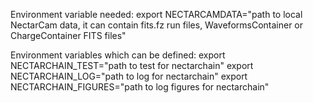 Environment variable needed: 
export NECTARCAMDATA="path to local NectarCam data, it can contain fits.fz run files, WaveformsContainer or ChargeContainer FITS files"

Environment variables which can be defined: 
export NECTARCHAIN_TEST="path to test for nectarchain"
export NECTARCHAIN_LOG="path to log for nectarchain"
export NECTARCHAIN_FIGURES="path to log figures for nectarchain"